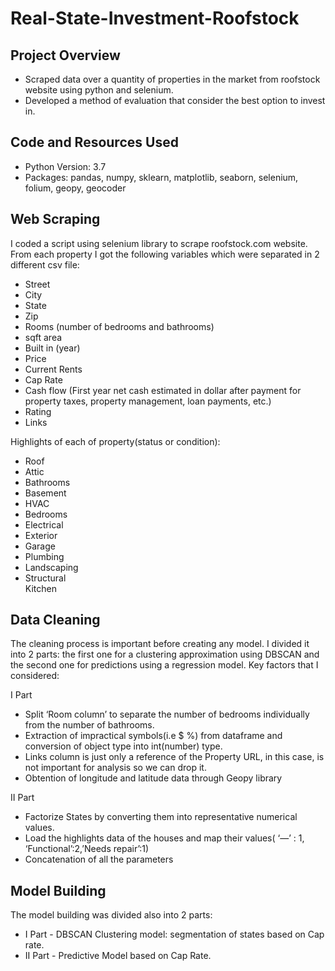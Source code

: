 # Real-State-Investment-Roofstock

## Project Overview
*	Scraped data over a quantity of properties in the market from roofstock website using python and selenium.
*	Developed a method of evaluation that consider the best option to invest in.

## Code and Resources Used
* Python Version: 3.7
* Packages: pandas, numpy, sklearn, matplotlib, seaborn, selenium, folium, geopy, geocoder

## Web Scraping
I coded a script using selenium library to scrape roofstock.com website. From each property I got the following variables which were separated in 2 different csv file:
* 	Street
* 	City 
*	State
*	Zip
*	Rooms (number of bedrooms and bathrooms)
*	sqft area
*	Built in (year)
* 	Price
*	Current Rents
*	Cap Rate
*	Cash flow (First year net cash estimated in dollar after payment for property taxes, property management, loan payments, etc.)
*	Rating
*	Links

Highlights of each of property(status or condition):
*	Roof
*	Attic
*	Bathrooms
*	Basement
*	HVAC
*	Bedrooms
*	Electrical
*	Exterior       
*	Garage         
*	Plumbing       
*	Landscaping    
*	Structural     
	Kitchen        

## Data Cleaning
The cleaning process is important before creating any model. I divided it into 2 parts: the first one for a clustering approximation using DBSCAN and the second one for predictions using a regression model. Key factors that I considered:

I Part
* Split ‘Room column’ to separate the number of bedrooms individually from the number of bathrooms.
*	Extraction of impractical symbols(i.e  $ %) from dataframe and conversion of object type into int(number) type.
*	Links column is just only a reference of the Property URL, in this case, is not important for analysis so we can drop it.
*	Obtention of longitude and latitude data through Geopy library

II Part
*	Factorize States by converting them into representative numerical values.
*	Load the highlights data of the houses and map their values( ‘—’ : 1, ‘Functional’:2,’Needs repair’:1)
*	Concatenation of all the parameters

## Model Building
The model building was divided also into 2 parts:
* I Part - DBSCAN Clustering model: segmentation of states based on Cap rate.
* II Part - Predictive Model based on Cap Rate.

